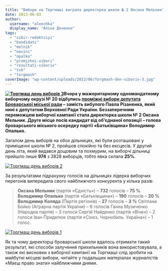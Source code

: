 ```yaml
---
title: "Вибори на Торгмаші виграла директорка школи № 2 Оксана Мельник"
date: 2013-06-03
author: 
  username: "aleechka"
  display_name: "Аліна Дяченко"
tags: 
  - "vibir-redaktsiyi"
  - "kandidati"
  - "melnik"
  - "novini"
  - "opalko"
  - "promizhni-vibori"
  - "rezultati-viboriv"
  - "tvk"
  - "torgmash"
coverImage: "wp-content/uploads/2013/06/Torgmash-den-viboriv-3.jpg"
---
```


**[![Торгмаш день виборів 3](https://mpz.brovary.org/wp-content/uploads/2013/06/Torgmash-den-viboriv-3.jpg)](https://mpz.brovary.org/wp-content/uploads/2013/06/Torgmash-den-viboriv-3.jpg)Вчора у мажоритарному одномандатному виборчому окрузі № 20 відбулись [проміжні вибори депутата Броварської міської ради](https://mpz.brovary.org/zaminu-rizanenku-zhiteli-torgmashu-obiratimut-na-pochatku-lita/) – замість вибулого Павла Різаненка, який нині є депутатом Верховної Ради України. Беззаперечним переможцем виборчої кампанії стала директорка школи № 2 Оксана Мельник. Друге місце посів кандидат від об’єднаної опозиції – голова броварського міського осередку партії «Батьківщина» Володимир Опалько.**

Загалом день виборів на обох дільницях, які були розташовані у приміщенні школи № 2, пройшов спокійно та без ексцесів. У другий день літа, який видався дощовим та похмурим, на виборчі дільниці прийшло лише **974** з 3828 виборців, тобто явка склала **25%**.

[![Торгмаш день виборів 2](https://mpz.brovary.org/wp-content/uploads/2013/06/Torgmash-den-viboriv-2.jpg)](https://mpz.brovary.org/wp-content/uploads/2013/06/Torgmash-den-viboriv-2.jpg)

За результатами підрахунку голосів на дільницях лідерка виборчих перегонів випередила свого найближчого конкурента у кілька разів:

> **Оксана Мельник** (партія «Єдність») – **732** голосів – **75 %** **Володимир Опалько** (партія «Батьківщина») – **190** голосів – **20 %** **Володимир Коляда** (Партія регіонів) – **27** голосів – **3 %** Світлана Бойко (Аграрна партія України) – 6 голосів Ганна Музиченко (Народна партія) – 3 голоси Сергій Найденко (партія «Віче») – 2 голоси Іван Приделюк (партія «Союз. Чорнобиль. Україна») – 1 голос.

[![Торгмаш день виборів 1](https://mpz.brovary.org/wp-content/uploads/2013/06/Torgmash-den-viboriv-1.jpg)](https://mpz.brovary.org/wp-content/uploads/2013/06/Torgmash-den-viboriv-1.jpg)

Як та чому директорці броварської школи вдалось отримати такий результат, які способи залучення прихильників вона використовувала, а також які висновки з виборчої кампанії на Торгмаші слід зробити на майбутні місцеві вибори, читайте у подальших матеріалах журналістів «Маєш право знати» найближчими днями.
